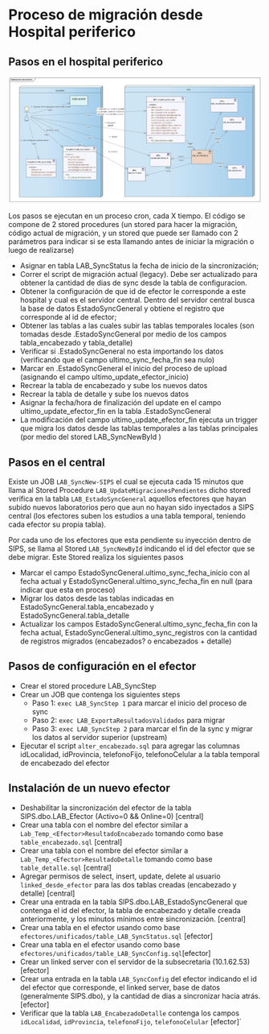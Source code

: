 # Proceso de migración desde Hospital periferico

## Pasos en el hospital periferico

![Comunicacion](Laboratorios.jpg)

Los pasos se ejecutan en un proceso cron, cada X tiempo. El código se compone de 2 stored procedures (un stored para hacer la migración, código actual de migración, y un stored que puede ser llamado con 2 parámetros para indicar si se esta llamando antes de iniciar la migración o luego de realizarse)

- Asignar en tabla LAB_SyncStatus la fecha de inicio de la sincronización;
- Correr el script de migración actual (legacy). Debe ser actualizado para obtener la cantidad de dias de sync desde la tabla de configuracion.
- Obtener la configuración de que id de efector le corresponde a este hospital y cual es el servidor central. Dentro del servidor central busca la base de datos EstadoSyncGeneral y obtiene el registro que corresponde al id de efector;
- Obtener las tablas a las cuales subir las tablas temporales locales (son tomadas desde <upstream>.EstadoSyncGeneral por medio de los campos tabla_encabezado y tabla_detalle)
- Verificar si <upstream>.EstadoSyncGeneral no esta importando los datos (verificando que el campo ultimo_sync_fecha_fin sea nulo)
- Marcar en <upstream>.EstadoSyncGeneral el inicio del proceso de upload (asignando el campo ultimo_update_efector_inicio)
- Recrear la tabla de encabezado y sube los nuevos datos
- Recrear la tabla de detalle y sube los nuevos datos
- Asignar la fecha/hora de finalización del update en el campo ultimo_update_efector_fin en la tabla <upstream>.EstadoSyncGeneral
- La modificación del campo ultimo_update_efector_fin ejecuta un trigger que migra los datos desde las tablas temporales a las tablas principales (por medio del stored LAB_SyncNewById <id del efector>)

## Pasos en el central

Existe un JOB `LAB_SyncNew-SIPS` el cual se ejecuta cada 15 minutos que llama al Stored Procedure `LAB_UpdateMigracionesPendientes` dicho stored verifica en la tabla `LAB_EstadoSyncGeneral` aquellos efectores que hayan subido nuevos laboratorios pero que aun no hayan sido inyectados a SIPS central (los efectores suben los estudios a una tabla temporal, teniendo cada efector su propia tabla). 

Por cada uno de los efectores que esta pendiente su inyección dentro de SIPS, se llama al Stored `LAB_SyncNewById` indicando el id del efector que se debe migrar. Este Stored realiza los siguientes pasos


- Marcar el campo EstadoSyncGeneral.ultimo_sync_fecha_inicio con al fecha actual y EstadoSyncGeneral.ultimo_sync_fecha_fin en null (para indicar que esta en proceso)
- Migrar los datos desde las tablas indicadas en EstadoSyncGeneral.tabla_encabezado y EstadoSyncGeneral.tabla_detalle
- Actualizar los campos EstadoSyncGeneral.ultimo_sync_fecha_fin con la fecha actual, EstadoSyncGeneral.ultimo_sync_registros con la cantidad de registros migrados (encabezados? o encabezados + detalle)

## Pasos de configuración en el efector

- Crear el stored procedure LAB_SyncStep
- Crear un JOB que contenga los siguientes steps
  - Paso 1: `exec LAB_SyncStep 1` para marcar el inicio del proceso de sync
  - Paso 2: `exec LAB_ExportaResultadosValidados` para migrar
  - Paso 3: `exec LAB_SyncStep 2` para marcar el fin de la sync y migrar los datos al servidor superior (upstream)
- Ejecutar el script `alter_encabezado.sql` para agregar las columnas idLocalidad, idProvincia, telefonoFijo, telefonoCelular a la tabla temporal de encabezado del efector

## Instalación de un nuevo efector

- Deshabilitar la sincronización del efector de la tabla SIPS.dbo.LAB_Efector (Activo=0 && Online=0) [central]
- Crear una tabla con el nombre del efector similar a ``Lab_Temp_<Efector>ResultadoEncabezado`` tomando como base `table_encabezado.sql` [central]
- Crear una tabla con el nombre del efector similar a ``Lab_Temp_<Efector>ResultadoDetalle`` tomando como base `table_detalle.sql` [central]
- Agregar permisos de select, insert, update, delete al usuario `linked_desde_efector` para las dos tablas creadas (encabezado y detalle) [central]
- Crear una entrada en la tabla SIPS.dbo.LAB_EstadoSyncGeneral que contenga el id del efector, la tabla de encabezado y detalle creada anteriormente, y los minutos mínimos entre sincronización. [central]
- Crear una tabla en el efector usando como base `efectores/unificados/table_LAB_SyncStatus.sql` [efector]
- Crear una tabla en el efector usando como base `efectores/unificados/table_LAB_SyncConfig.sql`[efector]
- Crear un linked server con el servidor de la subsecretaria (10.1.62.53) [efector]
- Crear una entrada en la tabla `LAB_SyncConfig` del efector indicando el id del efector que corresponde, el linked server, base de datos (generalmente SIPS.dbo), y la cantidad de dias a sincronizar hacia atrás. [efector]
- Verificar que la tabla `LAB_EncabezadoDetalle` contenga los campos `idLocalidad`, `idProvincia`, `telefonoFijo`, `telefonoCelular` [efector]`
